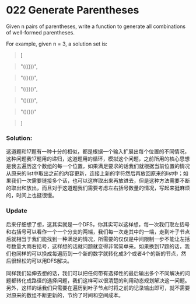 # 022 Generate Parentheses

Given n pairs of parentheses, write a function to generate all combinations of well-formed parentheses.

For example, given n = 3, a solution set is:

>[

>  "((()))",

>  "(()())",

>  "(())()",

>  "()(())",

>  "()()()"

>]

### Solution:

这道题和17题有一种十分的相似，都是根据一个输入扩展出每个位置的不同情况，这种问题我17题用的递归，这道题用的循环，模拟这个问题，之前所用的核心思想是我去遍历这个数组的每一个位置，如果满足要求的话我们就根据当前位置的情况从原来的list中取出之前的内容更新，连接上新的字符然后再放回原来的list中；如果我们一次需要链接多个话，也可以这样取出来再放进去，但是这种方法需要不断的取出和放出，而且对于这道题我们需要考虑左右括号数量的情况，写起来挺麻烦的，时间上也挺很慢。


### Update

后来仔细想了想，这其实就是一个DFS，你其实可以这样想，每一次我们取左括号和右括号可以看作一个一个分支的两端，我们每一次走其中的一端，走到叶子节点后就相当于我们能找到一种满足的情况，所需要的仅仅是中间限制一步不能让左括号数量大雨右括号，这样想的话就问题就变得非常简单来。如果换到17题的话，我们也同样的可以换成每遍历到一个新的数字就转化成3个或者4个的新的节点，然后很轻松的可以用DFS解决。

同样我们延伸去想的话，我们可以把任何带有选择性的最后输出多个不同解决的问题都转化成路径的选择问题，我们这样可以很清楚的利用动态规划解决这一问题。另外，这样的话我们只需要在遍历到叶子节点时将之前的记录输出即可，就不需要对原来的数组不断更新的，节约了时间和空间成本。
